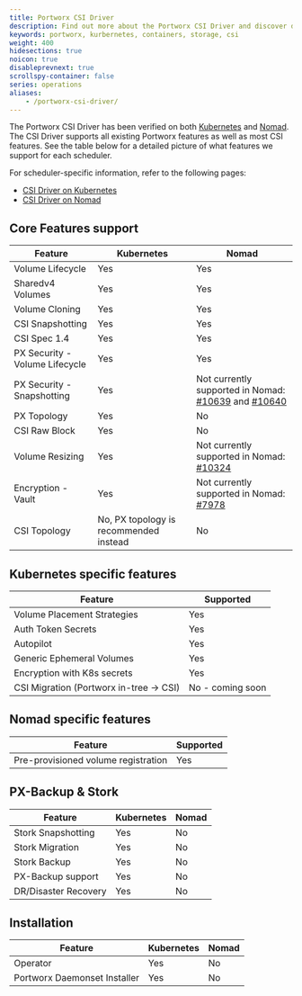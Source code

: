 ```yaml
---
title: Portworx CSI Driver
description: Find out more about the Portworx CSI Driver and discover documentation for the different container schedulers we support
keywords: portworx, kurbernetes, containers, storage, csi
weight: 400
hidesections: true
noicon: true
disableprevnext: true
scrollspy-container: false
series: operations
aliases:
    - /portworx-csi-driver/
---
```

The Portworx CSI Driver has been verified on both [Kubernetes](/operations/operate-kubernetes/storage-operations/csi/) and [Nomad](/install-with-other/nomad/). The CSI Driver supports all existing Portworx features as well as most CSI features. See the table below for a detailed picture of what features we support for each scheduler.

For scheduler-specific information, refer to the following pages:

* [CSI Driver on Kubernetes](/operations/operate-kubernetes/storage-operations/csi/)
* [CSI Driver on Nomad](/install-with-other/nomad//)

## Core Features support
| **Feature**  | **Kubernetes** | **Nomad** |
|----------|------------|-------|
| Volume Lifecycle               | Yes                                    | Yes                                                                                                                                                         |
| Sharedv4 Volumes               | Yes                                    | Yes                                                                                                                                                         |
| Volume Cloning                 | Yes                                    | Yes                                                                                                                                                         |
| CSI Snapshotting               | Yes                                    | Yes                                                                                                                                                         |
| CSI Spec 1.4                   | Yes                                    | Yes                                                                                                                                                         |
| PX Security - Volume Lifecycle | Yes                                    | Yes                                                                                                                                                         |
| PX Security - Snapshotting     | Yes                                    | Not currently supported in Nomad: [#10639](https://github.com/hashicorp/nomad/issues/10639) and [#10640](https://github.com/hashicorp/nomad/issues/10640) |
| PX Topology                    | Yes                                    | No                                                                                                                                       |
| CSI Raw Block                  | Yes                                    | No                                                                                                                                           |
| Volume Resizing                | Yes                                    | Not currently supported in Nomad: [#10324](https://github.com/hashicorp/nomad/issues/10324)                                                                |
| Encryption - Vault             | Yes                                    | Not currently supported in Nomad: [#7978](https://github.com/hashicorp/nomad/issues/7978)                                                                  |
| CSI Topology                   | No, PX topology is recommended instead | No                                                                                                                                                          |

## Kubernetes specific features

| **Feature**                         | **Supported**                                                              |
|-------------------------------------|----------------------------------------------------------------------------|
| Volume Placement Strategies             | Yes                                                                    |
| Auth Token Secrets                      | Yes                                                                    |
| Autopilot                               | Yes                                                                    |
| Generic Ephemeral Volumes               | Yes                                                                    |
| Encryption with K8s secrets             | Yes                                                                    |
| CSI Migration (Portworx in-tree -> CSI) | No - coming soon                                                       |

## Nomad specific features

| **Feature**                         | **Supported**                                                              |
|-------------------------------------|----------------------------------------------------------------------------|
| Pre-provisioned volume registration | Yes                                                                        |

## PX-Backup & Stork

| **Feature**                         | **Kubernetes**                                                              | **Nomad** |
|-------------------------------------|--------------------------------------------------|--------------------------------------|
| Stork Snapshotting   | Yes                                                     | No |
| Stork Migration      | Yes                                                     | No |
| Stork Backup         | Yes                                                     | No |
| PX-Backup support    | Yes                                                     | No |
| DR/Disaster Recovery | Yes                                                     | No |

## Installation

| **Feature**                         | **Kubernetes**                                                              | **Nomad** |
|-------------------------------------|--------------------------------------------------|--------------------------------------|
| Operator                     | Yes                                                     | No     |
| Portworx Daemonset Installer | Yes                                                     | No           |
